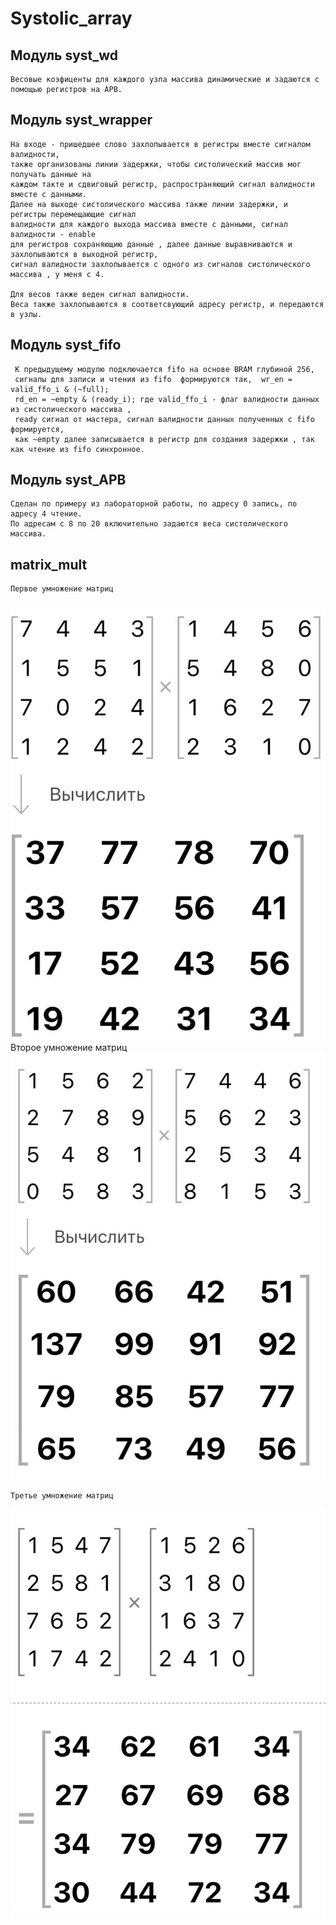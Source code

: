 # Systolic_array

## Модуль syst_wd

    Весовые коэфиценты для каждого узла массива динамические и задаются с помощью регистров на APB.

## Модуль syst_wrapper

    На входе - пришедшее слово захлопывается в регистры вместе сигналом валидности, 
    также организованы линии задержки, чтобы систолический массив мог получать данные на 
    каждом такте и сдвиговый регистр, распространяющий сигнал валидности вместе с данными.
    Далее на выходе систолического массива также линии задержки, и регистры перемещающие сигнал
    валидности для каждого выхода массива вместе с данными, сигнал валидности - enable 
    для регистров сохраняющию данные , далее данные выравниваются и захлопываются в выходной регистр, 
    сигнал валидности захлопывается с одного из сигналов систолического массива , у меня с 4.
    
    Для весов также веден сигнал валидности.
    Веса также захлопываются в соответсвующий адресу регистр, и передаются в узлы.

## Модуль syst_fifo

     К предыдущему модулю подключается fifo на основе BRAM глубиной 256, 
     сигналы для записи и чтения из fifo  формируются так,  wr_en = valid_ffo_i & (~full);
     rd_en = ~empty & (ready_i); где valid_ffo_i - флаг валидности данных из систолического массива ,  
     ready сигнал от мастера, сигнал валидности данных полученных с fifo формируется, 
     как ~empty далее записывается в регистр для создания задержки , так как чтение из fifo синхронное.

## Модуль syst_APB

    Сделан по примеру из лабораторной работы, по адресу 0 запись, по адресу 4 чтение. 
    По адресам с 8 по 20 включительно задаются веса систолического массива.
## matrix_mult
    Первое умножение матриц

![pic1](https://github.com/Tynnalian/Systolic_array/blob/dynamic/pic/pic1.png?raw=true)
    Второе умножение матриц
![pic2](https://github.com/Tynnalian/Systolic_array/blob/dynamic/pic/pic3.png?raw=true)

    Третье умножение матриц
![pic3](https://github.com/Tynnalian/Systolic_array/blob/dynamic/pic/pic2.png?raw=true)
